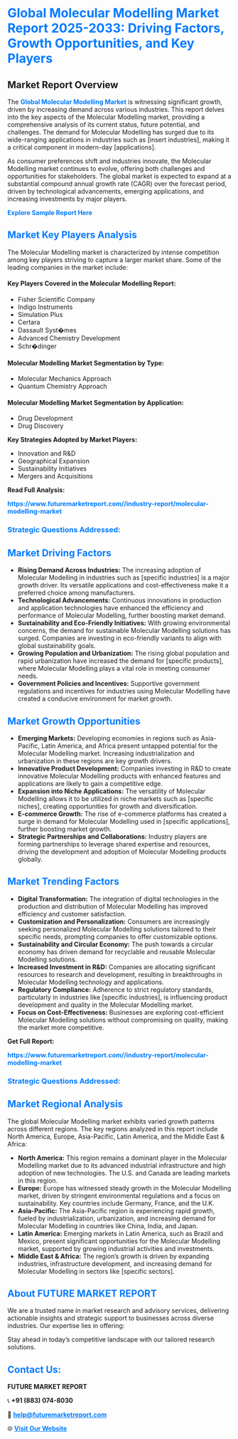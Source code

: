 <h1 style="color: #007BFF;">Global Molecular Modelling Market Report 2025-2033: Driving Factors, Growth Opportunities, and Key Players</h1>

<section id="overview">
<h2>Market Report Overview</h2>
<p>The <a href="https://www.futuremarketreport.com//industry-report/molecular-modelling-market" style="color: #007BFF; text-decoration: none;"><strong>Global Molecular Modelling Market</strong></a> is witnessing significant growth, driven by increasing demand across various industries. This report delves into the key aspects of the Molecular Modelling market, providing a comprehensive analysis of its current status, future potential, and challenges. The demand for Molecular Modelling has surged due to its wide-ranging applications in industries such as [insert industries], making it a critical component in modern-day [applications].</p>
<p>As consumer preferences shift and industries innovate, the Molecular Modelling market continues to evolve, offering both challenges and opportunities for stakeholders. The global market is expected to expand at a substantial compound annual growth rate (CAGR) over the forecast period, driven by technological advancements, emerging applications, and increasing investments by major players.</p>
</section>

<section id="overview">
<p><a href="https://www.futuremarketreport.com//request-sample/reportId=63678" style="color: #007BFF; text-decoration: none;"><strong>Explore Sample Report Here</strong></a></p>
</section>

<section id="key-players">
<h2 style="color: #007BFF;">Market Key Players Analysis</h2>
<p>The Molecular Modelling market is characterized by intense competition among key players striving to capture a larger market share. Some of the leading companies in the market include:</p>
<h4>Key Players Covered in the Molecular Modelling Report:</h4>
<ul><li>Fisher Scientific Company</li><li>Indigo Instruments</li><li>Simulation Plus</li><li>Certara</li><li>Dassault Syst�mes</li><li>Advanced Chemistry Development</li><li>Schr�dinger</li></ul>
<h4>Molecular Modelling Market Segmentation by Type:</h4>
<ul><li>Molecular Mechanics Approach</li><li>Quantum Chemistry Approach</li></ul>

<h4>Molecular Modelling Market Segmentation by Application:</h4>
<ul><li>Drug Development</li><li>Drug Discovery</li></ul>
<p><strong>Key Strategies Adopted by Market Players:</strong></p>
<ul>
<li>Innovation and R&D</li>
<li>Geographical Expansion</li>
<li>Sustainability Initiatives</li>
<li>Mergers and Acquisitions</li>
</ul>
</section>

<section>
<p><strong>Read Full Analysis: </strong></p><a href="https://www.futuremarketreport.com//industry-report/molecular-modelling-market" style="color: #007BFF; text-decoration: none;"><strong>https://www.futuremarketreport.com//industry-report/molecular-modelling-market</strong></a>
<h3 style="color: #007BFF;">Strategic Questions Addressed:</h3>
</section>

<section id="driving-factors">
<h2 style="color: #007BFF;">Market Driving Factors</h2>
<ul>
<li><strong>Rising Demand Across Industries:</strong> The increasing adoption of Molecular Modelling in industries such as [specific industries] is a major growth driver. Its versatile applications and cost-effectiveness make it a preferred choice among manufacturers.</li>
<li><strong>Technological Advancements:</strong> Continuous innovations in production and application technologies have enhanced the efficiency and performance of Molecular Modelling, further boosting market demand.</li>
<li><strong>Sustainability and Eco-Friendly Initiatives:</strong> With growing environmental concerns, the demand for sustainable Molecular Modelling solutions has surged. Companies are investing in eco-friendly variants to align with global sustainability goals.</li>
<li><strong>Growing Population and Urbanization:</strong> The rising global population and rapid urbanization have increased the demand for [specific products], where Molecular Modelling plays a vital role in meeting consumer needs.</li>
<li><strong>Government Policies and Incentives:</strong> Supportive government regulations and incentives for industries using Molecular Modelling have created a conducive environment for market growth.</li>
</ul>
</section>

<section id="growth-opportunities">
<h2 style="color: #007BFF;">Market Growth Opportunities</h2>
<ul>
<li><strong>Emerging Markets:</strong> Developing economies in regions such as Asia-Pacific, Latin America, and Africa present untapped potential for the Molecular Modelling market. Increasing industrialization and urbanization in these regions are key growth drivers.</li>
<li><strong>Innovative Product Development:</strong> Companies investing in R&D to create innovative Molecular Modelling products with enhanced features and applications are likely to gain a competitive edge.</li>
<li><strong>Expansion into Niche Applications:</strong> The versatility of Molecular Modelling allows it to be utilized in niche markets such as [specific niches], creating opportunities for growth and diversification.</li>
<li><strong>E-commerce Growth:</strong> The rise of e-commerce platforms has created a surge in demand for Molecular Modelling used in [specific applications], further boosting market growth.</li>
<li><strong>Strategic Partnerships and Collaborations:</strong> Industry players are forming partnerships to leverage shared expertise and resources, driving the development and adoption of Molecular Modelling products globally.</li>
</ul>
</section>

<section id="trending-factors">
<h2 style="color: #007BFF;">Market Trending Factors</h2>
<ul>
<li><strong>Digital Transformation:</strong> The integration of digital technologies in the production and distribution of Molecular Modelling has improved efficiency and customer satisfaction.</li>
<li><strong>Customization and Personalization:</strong> Consumers are increasingly seeking personalized Molecular Modelling solutions tailored to their specific needs, prompting companies to offer customizable options.</li>
<li><strong>Sustainability and Circular Economy:</strong> The push towards a circular economy has driven demand for recyclable and reusable Molecular Modelling solutions.</li>
<li><strong>Increased Investment in R&D:</strong> Companies are allocating significant resources to research and development, resulting in breakthroughs in Molecular Modelling technology and applications.</li>
<li><strong>Regulatory Compliance:</strong> Adherence to strict regulatory standards, particularly in industries like [specific industries], is influencing product development and quality in the Molecular Modelling market.</li>
<li><strong>Focus on Cost-Effectiveness:</strong> Businesses are exploring cost-efficient Molecular Modelling solutions without compromising on quality, making the market more competitive.</li>
</ul>
</section>

<section>
<p><strong>Get Full Report: </strong></p><a href="https://www.futuremarketreport.com//industry-report/molecular-modelling-market" style="color: #007BFF; text-decoration: none;"><strong>https://www.futuremarketreport.com//industry-report/molecular-modelling-market</strong></a>
<h3 style="color: #007BFF;">Strategic Questions Addressed:</h3>
</section>


<section id="regional-analysis">
<h2 style="color: #007BFF;">Market Regional Analysis</h2>
<p>The global Molecular Modelling market exhibits varied growth patterns across different regions. The key regions analyzed in this report include North America, Europe, Asia-Pacific, Latin America, and the Middle East & Africa:</p>
<ul>
<li><strong>North America:</strong> This region remains a dominant player in the Molecular Modelling market due to its advanced industrial infrastructure and high adoption of new technologies. The U.S. and Canada are leading markets in this region.</li>
<li><strong>Europe:</strong> Europe has witnessed steady growth in the Molecular Modelling market, driven by stringent environmental regulations and a focus on sustainability. Key countries include Germany, France, and the U.K.</li>
<li><strong>Asia-Pacific:</strong> The Asia-Pacific region is experiencing rapid growth, fueled by industrialization, urbanization, and increasing demand for Molecular Modelling in countries like China, India, and Japan.</li>
<li><strong>Latin America:</strong> Emerging markets in Latin America, such as Brazil and Mexico, present significant opportunities for the Molecular Modelling market, supported by growing industrial activities and investments.</li>
<li><strong>Middle East & Africa:</strong> The region’s growth is driven by expanding industries, infrastructure development, and increasing demand for Molecular Modelling in sectors like [specific sectors].</li>
</ul>
</section>

<footer>
<h2 style="color: #007BFF;">About FUTURE MARKET REPORT</h2>
<p>We are a trusted name in market research and advisory services, delivering actionable insights and strategic support to businesses across diverse industries. Our expertise lies in offering:</p>

<p>Stay ahead in today’s competitive landscape with our tailored research solutions.</p>

<h2 style="color: #007BFF;">Contact Us:</h2>
<p><strong>FUTURE MARKET REPORT</strong></p>
<p>📞 <strong>+91 (883) 074-8030</strong></p>
<p>📧 <strong><a href="mailto:help@futuremarketreport.com" style="color: #007BFF;">help@futuremarketreport.com</a></strong></p>
<p>🌐 <strong><a href="https://www.futuremarketreport.com/" style="color: #007BFF;">Visit Our Website</a></strong></p>
</footer>